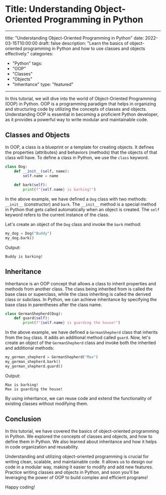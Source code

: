 # Title: Understanding Object-Oriented Programming in Python

---
title: "Understanding Object-Oriented Programming in Python"
date: 2022-03-15T10:00:00
draft: false
description: "Learn the basics of object-oriented programming in Python and how to use classes and objects effectively."
categories:
- "Python"
tags:
- "OOP"
- "Classes"
- "Objects"
- "Inheritance"
type: "featured"

---

In this tutorial, we will dive into the world of Object-Oriented Programming (OOP) in Python. OOP is a programming paradigm that helps in organizing and structuring code by utilizing the concepts of classes and objects. Understanding OOP is essential in becoming a proficient Python developer, as it provides a powerful way to write modular and maintainable code.

## Classes and Objects

In OOP, a class is a blueprint or a template for creating objects. It defines the properties (attributes) and behaviors (methods) that the objects of that class will have. To define a class in Python, we use the `class` keyword.

```python
class Dog:
    def __init__(self, name):
        self.name = name
    
    def bark(self):
        print(f"{self.name} is barking!")
```

In the above example, we have defined a `Dog` class with two methods: `__init__` (constructor) and `bark`. The `__init__` method is a special method in Python that gets called automatically when an object is created. The `self` keyword refers to the current instance of the class.

Let's create an object of the `Dog` class and invoke the `bark` method:

```python
my_dog = Dog("Buddy")
my_dog.bark()
```

Output:
```
Buddy is barking!
```

## Inheritance

Inheritance is an OOP concept that allows a class to inherit properties and methods from another class. The class being inherited from is called the base class or superclass, while the class inheriting is called the derived class or subclass. In Python, we can achieve inheritance by specifying the base class in parentheses after the class name.

```python
class GermanShepherd(Dog):
    def guard(self):
        print(f"{self.name} is guarding the house!")
```

In the above example, we have defined a `GermanShepherd` class that inherits from the `Dog` class. It adds an additional method called `guard`. Now, let's create an object of the `GermanShepherd` class and invoke both the inherited and additional methods:

```python
my_german_shepherd = GermanShepherd("Max")
my_german_shepherd.bark()
my_german_shepherd.guard()
```

Output:
```
Max is barking!
Max is guarding the house!
```

By using inheritance, we can reuse code and extend the functionality of existing classes without modifying them.

## Conclusion

In this tutorial, we have covered the basics of object-oriented programming in Python. We explored the concepts of classes and objects, and how to define them in Python. We also learned about inheritance and how it helps in code organization and reusability.

Understanding and utilizing object-oriented programming is crucial for writing clean, scalable, and maintainable code. It allows us to design our code in a modular way, making it easier to modify and add new features. Practice writing classes and objects in Python, and soon you'll be leveraging the power of OOP to build complex and efficient programs!

Happy coding!
